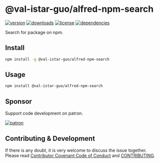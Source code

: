 # @val-istar-guo/alfred-npm-search


[![version](https://img.shields.io/npm/v/@val-istar-guo/alfred-npm-search.svg?style=flat-square)](https://www.npmjs.com/package/@val-istar-guo/alfred-npm-search)
[![downloads](https://img.shields.io/npm/dm/@val-istar-guo/alfred-npm-search.svg?style=flat-square)](https://www.npmjs.com/package/@val-istar-guo/alfred-npm-search)
[![license](https://img.shields.io/npm/l/@val-istar-guo/alfred-npm-search.svg?style=flat-square)](https://www.npmjs.com/package/@val-istar-guo/alfred-npm-search)
[![dependencies](https://img.shields.io/david/Val-istar-Guo/alfred-npm-search.svg?style=flat-square)](https://www.npmjs.com/package/)


<!-- description -->
Search for package on npm.
<!-- description -->

## Install

```bash
npm install -g @val-istar-guo/alfred-npm-search
```

## Usage

<!-- usage -->
```bash
npm install @val-istar-guo/alfred-npm-search
```
<!-- usage -->

<!-- addition --><!-- addition -->

## Sponsor

Support code development on patron.

[![patron](https://c5.patreon.com/external/logo/become_a_patron_button@2x.png)](https://www.patreon.com/bePatron?u=22478507)

## Contributing & Development

If there is any doubt, it is very welcome to discuss the issue together.
Please read [Contributor Covenant Code of Conduct](.github/CODE_OF_CONDUCT.md) and [CONTRIBUTING](.github/CONTRIBUTING.md).
